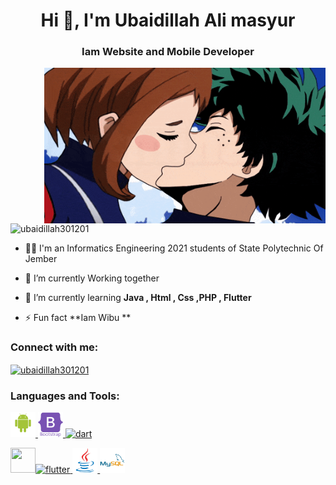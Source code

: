 <h1 align="center">Hi 👋, I'm Ubaidillah Ali masyur</h1>
<h3 align="center">Iam Website and Mobile Developer</h3>

<img align="right" src="./gif.gif" style="width:450px"/>

<p align="left"> <img src="https://komarev.com/ghpvc/?username=rsydfhmy03&label=Profile%20views&color=0e75b6&style=flat" alt="ubaidillah301201" /> </p>

- 👨‍🎓 I'm an Informatics Engineering 2021 students of State Polytechnic Of Jember

- 🔭 I’m currently Working together

- 🌱 I’m currently learning **Java , Html , Css ,PHP , Flutter**

- ⚡ Fun fact **Iam Wibu **
 

<h3 align="left">Connect with me:</h3>
<p align="left">

<a href="https://instagram.com/ubaidillahsyr_" target="blank"><img align="center" src="https://raw.githubusercontent.com/rahuldkjain/github-profile-readme-generator/master/src/images/icons/Social/instagram.svg" alt="ubaidillah301201" height="30" width="40" /></a>
</p>
<h3 align="left">Languages and Tools:</h3>
<p align="left"> <a href="https://developer.android.com" target="_blank" rel="noreferrer"> <img src="https://raw.githubusercontent.com/devicons/devicon/master/icons/android/android-original-wordmark.svg" alt="android" width="40" height="40"/> </a> 
<a href="https://getbootstrap.com" target="_blank" rel="noreferrer"> <img src="https://raw.githubusercontent.com/devicons/devicon/master/icons/bootstrap/bootstrap-plain-wordmark.svg" alt="bootstrap" width="40" height="40"/> </a>
<a href="https://dart.dev" target="_blank" rel="noreferrer"> <img src="https://www.vectorlogo.zone/logos/dartlang/dartlang-icon.svg" alt="dart" width="40" height="40"/> </a>

<a href="https://flutter.dev" target="_blank" rel="noreferrer"> <img src="https://www.vectorlogo.zone/logos/flutterio/flutterio-icon.svg" alt="flutter" width="40" height="40"/> </a>
<a href="https://www.java.com" target="_blank" rel="noreferrer"> <img src="https://raw.githubusercontent.com/devicons/devicon/master/icons/java/java-original.svg" alt="java" width="40" height="40"/> </a> 
<a href="https://www.mysql.com/" target="_blank" rel="noreferrer"> 
<img src="https://raw.githubusercontent.com/devicons/devicon/master/icons/mysql/mysql-original-wordmark.svg" alt="mysql" width="40" height="40"/> </a> 
<a><img align="left" width="40" height="40" src="https://code.visualstudio.com/favicon.ico" /> </a></p>

